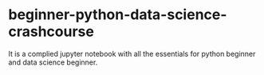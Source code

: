# beginner-python-data-science-crashcourse
It is a complied jupyter notebook with all the essentials for python beginner and data science beginner.

